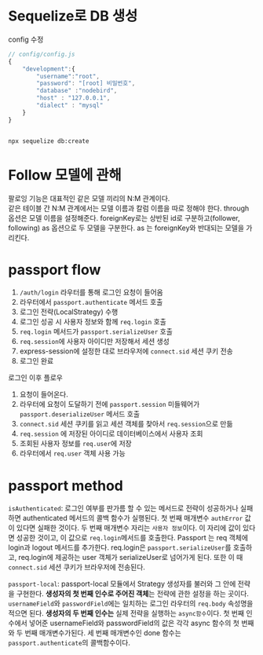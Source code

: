 # Sequelize로 DB 생성

config 수정

```js
// config/config.js
{
    "development":{
        "username":"root",
        "password": "[root] 비밀번호",
        "database" :"nodebird",
        "host" : "127.0.0.1",
        "dialect" : "mysql"
    }
}
```

```bash

npx sequelize db:create

```

# Follow 모델에 관해

팔로잉 기능은 대표적인 같은 모델 끼리의 N:M 관계이다.  
같은 테이블 간 N:M 관계에서는 모델 이름과 칼럼 이름을 따로 정해야 한다. through 옵션은 모델 이름을 설정해준다.
foreignKey로는 상반된 id로 구분하고(follower, following)
as 옵션으로 두 모델을 구분한다. as 는 foreignKey와 반대되는 모델을 가리킨다.

# passport flow

1.  `/auth/login` 라우터를 통해 로그인 요청이 들어옴
2.  라우터에서 `passport.authenticate` 메서드 호출
3.  로그인 전략(LocalStrategy) 수행
4.  로그인 성공 시 사용자 정보와 함께 `req.login` 호출
5.  `req.login` 메서드가 `passport.serializeUser` 호출
6.  `req.session`에 사용자 아이디만 저장해서 세션 생성
7.  express-session에 설정한 대로 브라우저에 `connect.sid` 세션 쿠키 전송
8.  로그인 완료

로그인 이후 플로우

1.  요청이 들어온다.
2.  라우터에 요청이 도달하기 전에 `passport.session` 미들웨어가 `passport.deserializeUser` 메서드 호출
3.  `connect.sid` 세션 쿠키를 읽고 세션 객체를 찾아서 `req.session`으로 만듦
4.  `req.session` 에 저장된 아이디로 데이터베이스에서 사용자 조회
5.  조회된 사용자 정보를 `req.user`에 저장
6.  라우터에서 `req.user` 객체 사용 가능

# passport method

`isAuthenticated`: 로그인 여부를 판가름 할 수 있는 메서드로 전략이 성공하거나 실패하면 authenticated 메서드의 콜백 함수가 실행된다. 첫 번째 매개변수 `authError` 값이 있다면 실패한 것이다.
두 번째 매개변수 자리는 `사용자 정보`이다. 이 자리에 값이 있다면 성공한 것이고, 이 값으로 `req.login`메서드를 호출한다. Passport 는 req 객체에 login과 logout 메서드를 추가한다. req.login은 `passport.serializeUser`를 호출하고, req.login에 제공하는 user 객체가 serializeUser로 넘어가게 된다. 또한 이 때 `connect.sid` 세션 쿠키가 브라우저에 전송된다.

`passport-local`: passport-local 모듈에서 Strategy 생성자를 불러와 그 안에 전략을 구현한다. **생성자의 첫 번째 인수로 주어진 객체**는 전략에 관한 설정을 하는 곳이다. `usernameField`와 `passwordField`에는 일치하는 로그인 라우터의 `req.body` 속성명을 적으면 된다.
**생성자의 두 번째 인수는** 실제 전략을 실행하는 `async함수`이다. 첫 번째 인수에서 넣어준 usernameField와 passwordField의 값은 각각 async 함수의 첫 번째와 두 번째 매개변수가된다. 세 번째 매개변수인 done 함수는 `passport.authenticate`의 콜백함수이다.
